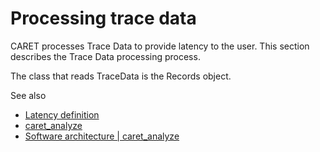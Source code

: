 # Processing trace data

CARET processes Trace Data to provide latency to the user.
This section describes the Trace Data processing process.

The class that reads TraceData is the Records object.

See also

- [Latency definition](../latency_definitions/)
- [caret_analyze](../software_architecture/caret_analyze.md)
- [Software architecture | caret_analyze](../software_architecture/caret_analyze.md)

